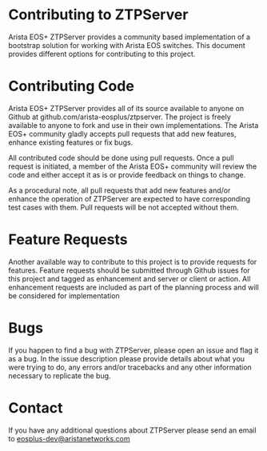 Contributing to ZTPServer
=========================
Arista EOS+ ZTPServer provides a community based implementation of a bootstrap solution for working with Arista EOS switches.   This document provides different options for contributing to this project.

Contributing Code
=================
Arista EOS+ ZTPServer provides all of its source available to anyone on Github at github.com/arista-eosplus/ztpserver.   The project is freely available to anyone to fork and use in their own implementations.  The Arista EOS+ community gladly accepts pull requests that add new features, enhance existing features or fix bugs.  

All contributed code should be done using pull requests.  Once a pull request is initiated, a member of the Arista EOS+ community will review the code and either accept it as is or provide feedback on things to change.  

As a procedural note, all pull requests that add new features and/or enhance the operation of ZTPServer are expected to have corresponding test cases with them.  Pull requests will be not accepted without them.

Feature Requests
================
Another available way to contribute to this project is to provide requests for features.  Feature requests should be submitted through Github issues for this project and tagged as enhancement and server or client or action.  All enhancement requests are included as part of the planning process and will be considered for implementation

Bugs
====
If you happen to find a bug with ZTPServer, please open an issue and flag it as a bug.  In the issue description please provide details about what you were trying to do, any errors and/or tracebacks and any other information necessary to replicate the bug.  

Contact
=======
If you have any additional questions about ZTPServer please send an email to eosplus-dev@aristanetworks.com
